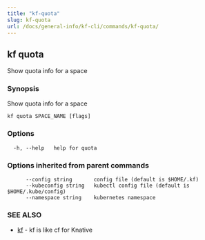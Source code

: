 ```yaml
---
title: "kf-quota"
slug: kf-quota
url: /docs/general-info/kf-cli/commands/kf-quota/
---
```

## kf quota

Show quota info for a space

### Synopsis

Show quota info for a space

```
kf quota SPACE_NAME [flags]
```

### Options

```
  -h, --help   help for quota
```

### Options inherited from parent commands

```
      --config string       config file (default is $HOME/.kf)
      --kubeconfig string   kubectl config file (default is $HOME/.kube/config)
      --namespace string    kubernetes namespace
```

### SEE ALSO

* [kf](/docs/general-info/kf-cli/commands/kf/)	 - kf is like cf for Knative

